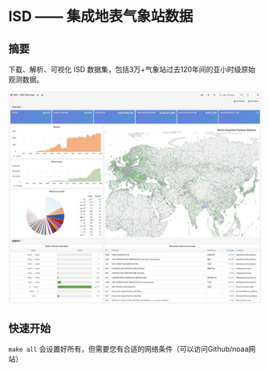 # ISD —— 集成地表气象站数据

## 摘要

下载、解析、可视化 ISD 数据集，包括3万+气象站过去120年间的亚小时级原始观测数据。

![](doc/img/isd-overview.jpg)


## 快速开始

`make all` 会设置好所有，但需要您有合适的网络条件（可以访问Github/noaa网站）

